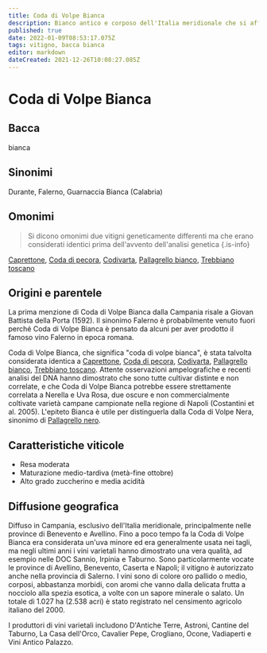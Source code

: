 ```yaml
---
title: Coda di Volpe Bianca
description: Bianco antico e corposo dell'Italia meridionale che si afferma come vino varietale.
published: true
date: 2022-01-09T08:53:17.075Z
tags: vitigno, bacca bianca
editor: markdown
dateCreated: 2021-12-26T10:08:27.085Z
---
```


# Coda di Volpe Bianca

## Bacca

bianca

## Sinonimi

Durante, Falerno, Guarnaccia Bianca (Calabria)

## Omonimi
> Si dicono omonimi due vitigni geneticamente differenti ma che erano considerati identici prima dell'avvento dell'analisi genetica
{.is-info}

[Caprettone](/vitigni/Italia/bacca-bianca/caprettone), [Coda di pecora](/vitigni/Italia/bacca-bianca/coda-di-pecora), [Codivarta](/vitigni/Italia/bacca-bianca/codivarta), [Pallagrello bianco](/vitigni/Italia/bacca-bianca/pallagrello-bianco), [Trebbiano toscano](/vitigni/Italia/bacca-bianca/trebbiano-toscano)

## Origini e parentele

La prima menzione di Coda di Volpe Bianca dalla Campania risale a Giovan Battista della Porta (1592). Il sinonimo Falerno è probabilmente venuto fuori perché Coda di Volpe Bianca è pensato da alcuni per aver prodotto il famoso vino Falerno in epoca romana.

Coda di Volpe Bianca, che significa "coda di volpe bianca", è stata talvolta considerata identica a [Caprettone](/vitigni/Italia/bacca-bianca/caprettone), [Coda di pecora](/vitigni/Italia/bacca-bianca/coda-di-pecora), [Codivarta](/vitigni/Italia/bacca-bianca/codivarta), [Pallagrello bianco](/vitigni/Italia/bacca-bianca/pallagrello-bianco), [Trebbiano toscano](/vitigni/Italia/bacca-bianca/trebbiano-toscano). Attente osservazioni ampelografiche e recenti analisi del DNA hanno dimostrato che sono tutte cultivar distinte e non correlate, e che Coda di Volpe Bianca potrebbe essere strettamente correlata a Nerella e Uva Rosa, due oscure e non commercialmente coltivate varietà campane campionate nella regione di Napoli (Costantini et al. 2005). L'epiteto Bianca è utile per distinguerla dalla Coda di Volpe Nera, sinonimo di [Pallagrello nero](/vitigni/Italia/bacca-nera/pallagrello-nero).


## Caratteristiche viticole

- Resa moderata
- Maturazione medio-tardiva (metà-fine ottobre)
- Alto grado zuccherino e media acidità

## Diffusione geografica

Diffuso in Campania, esclusivo dell'Italia meridionale, principalmente nelle province di Benevento e Avellino. Fino a poco tempo fa la Coda di Volpe Bianca era considerata un'uva minore ed era generalmente usata nei tagli, ma negli ultimi anni i vini varietali hanno dimostrato una vera qualità, ad esempio nelle DOC Sannio, Irpinia e Taburno. Sono particolarmente vocate le province di Avellino, Benevento, Caserta e Napoli; il vitigno è autorizzato anche nella provincia di Salerno. I vini sono di colore oro pallido o medio, corposi, abbastanza morbidi, con aromi che vanno dalla delicata frutta a nocciolo alla spezia esotica, a volte con un sapore minerale o salato. Un totale di 1.027 ha (2.538 acri) è stato registrato nel censimento agricolo italiano del 2000.

I produttori di vini varietali includono D'Antiche Terre, Astroni, Cantine del Taburno, La Casa dell'Orco, Cavalier Pepe, Crogliano, Ocone, Vadiaperti e Vini Antico Palazzo.

